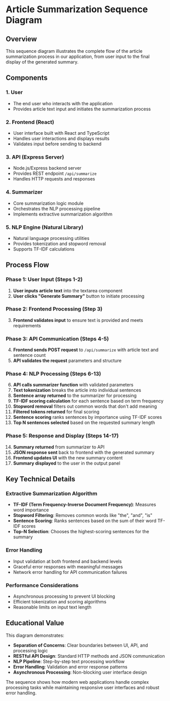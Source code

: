 # Article Summarization Sequence Diagram

## Overview
This sequence diagram illustrates the complete flow of the article summarization process in our application, from user input to the final display of the generated summary.

## Components

### 1. **User**
- The end user who interacts with the application
- Provides article text input and initiates the summarization process

### 2. **Frontend (React)**
- User interface built with React and TypeScript
- Handles user interactions and displays results
- Validates input before sending to backend

### 3. **API (Express Server)**
- Node.js/Express backend server
- Provides REST endpoint `/api/summarize`
- Handles HTTP requests and responses

### 4. **Summarizer**
- Core summarization logic module
- Orchestrates the NLP processing pipeline
- Implements extractive summarization algorithm

### 5. **NLP Engine (Natural Library)**
- Natural language processing utilities
- Provides tokenization and stopword removal
- Supports TF-IDF calculations

## Process Flow

### Phase 1: User Input (Steps 1-2)
1. **User inputs article text** into the textarea component
2. **User clicks "Generate Summary"** button to initiate processing

### Phase 2: Frontend Processing (Step 3)
3. **Frontend validates input** to ensure text is provided and meets requirements

### Phase 3: API Communication (Steps 4-5)
4. **Frontend sends POST request** to `/api/summarize` with article text and sentence count
5. **API validates the request** parameters and structure

### Phase 4: NLP Processing (Steps 6-13)
6. **API calls summarizer function** with validated parameters
7. **Text tokenization** breaks the article into individual sentences
8. **Sentence array returned** to the summarizer for processing
9. **TF-IDF scoring calculation** for each sentence based on term frequency
10. **Stopword removal** filters out common words that don't add meaning
11. **Filtered tokens returned** for final scoring
12. **Sentence scoring** ranks sentences by importance using TF-IDF scores
13. **Top N sentences selected** based on the requested summary length

### Phase 5: Response and Display (Steps 14-17)
14. **Summary returned** from summarizer to API
15. **JSON response sent** back to frontend with the generated summary
16. **Frontend updates UI** with the new summary content
17. **Summary displayed** to the user in the output panel

## Key Technical Details

### Extractive Summarization Algorithm
- **TF-IDF (Term Frequency-Inverse Document Frequency)**: Measures word importance
- **Stopword Filtering**: Removes common words like "the", "and", "is"
- **Sentence Scoring**: Ranks sentences based on the sum of their word TF-IDF scores
- **Top-N Selection**: Chooses the highest-scoring sentences for the summary

### Error Handling
- Input validation at both frontend and backend levels
- Graceful error responses with meaningful messages
- Network error handling for API communication failures

### Performance Considerations
- Asynchronous processing to prevent UI blocking
- Efficient tokenization and scoring algorithms
- Reasonable limits on input text length

## Educational Value

This diagram demonstrates:
- **Separation of Concerns**: Clear boundaries between UI, API, and processing logic
- **RESTful API Design**: Standard HTTP methods and JSON communication
- **NLP Pipeline**: Step-by-step text processing workflow
- **Error Handling**: Validation and error response patterns
- **Asynchronous Processing**: Non-blocking user interface design

The sequence shows how modern web applications handle complex processing tasks while maintaining responsive user interfaces and robust error handling.